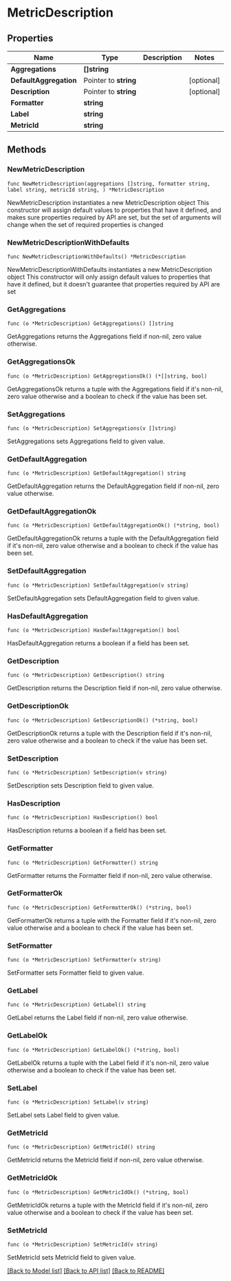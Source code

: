 # MetricDescription

## Properties

Name | Type | Description | Notes
------------ | ------------- | ------------- | -------------
**Aggregations** | **[]string** |  | 
**DefaultAggregation** | Pointer to **string** |  | [optional] 
**Description** | Pointer to **string** |  | [optional] 
**Formatter** | **string** |  | 
**Label** | **string** |  | 
**MetricId** | **string** |  | 

## Methods

### NewMetricDescription

`func NewMetricDescription(aggregations []string, formatter string, label string, metricId string, ) *MetricDescription`

NewMetricDescription instantiates a new MetricDescription object
This constructor will assign default values to properties that have it defined,
and makes sure properties required by API are set, but the set of arguments
will change when the set of required properties is changed

### NewMetricDescriptionWithDefaults

`func NewMetricDescriptionWithDefaults() *MetricDescription`

NewMetricDescriptionWithDefaults instantiates a new MetricDescription object
This constructor will only assign default values to properties that have it defined,
but it doesn't guarantee that properties required by API are set

### GetAggregations

`func (o *MetricDescription) GetAggregations() []string`

GetAggregations returns the Aggregations field if non-nil, zero value otherwise.

### GetAggregationsOk

`func (o *MetricDescription) GetAggregationsOk() (*[]string, bool)`

GetAggregationsOk returns a tuple with the Aggregations field if it's non-nil, zero value otherwise
and a boolean to check if the value has been set.

### SetAggregations

`func (o *MetricDescription) SetAggregations(v []string)`

SetAggregations sets Aggregations field to given value.


### GetDefaultAggregation

`func (o *MetricDescription) GetDefaultAggregation() string`

GetDefaultAggregation returns the DefaultAggregation field if non-nil, zero value otherwise.

### GetDefaultAggregationOk

`func (o *MetricDescription) GetDefaultAggregationOk() (*string, bool)`

GetDefaultAggregationOk returns a tuple with the DefaultAggregation field if it's non-nil, zero value otherwise
and a boolean to check if the value has been set.

### SetDefaultAggregation

`func (o *MetricDescription) SetDefaultAggregation(v string)`

SetDefaultAggregation sets DefaultAggregation field to given value.

### HasDefaultAggregation

`func (o *MetricDescription) HasDefaultAggregation() bool`

HasDefaultAggregation returns a boolean if a field has been set.

### GetDescription

`func (o *MetricDescription) GetDescription() string`

GetDescription returns the Description field if non-nil, zero value otherwise.

### GetDescriptionOk

`func (o *MetricDescription) GetDescriptionOk() (*string, bool)`

GetDescriptionOk returns a tuple with the Description field if it's non-nil, zero value otherwise
and a boolean to check if the value has been set.

### SetDescription

`func (o *MetricDescription) SetDescription(v string)`

SetDescription sets Description field to given value.

### HasDescription

`func (o *MetricDescription) HasDescription() bool`

HasDescription returns a boolean if a field has been set.

### GetFormatter

`func (o *MetricDescription) GetFormatter() string`

GetFormatter returns the Formatter field if non-nil, zero value otherwise.

### GetFormatterOk

`func (o *MetricDescription) GetFormatterOk() (*string, bool)`

GetFormatterOk returns a tuple with the Formatter field if it's non-nil, zero value otherwise
and a boolean to check if the value has been set.

### SetFormatter

`func (o *MetricDescription) SetFormatter(v string)`

SetFormatter sets Formatter field to given value.


### GetLabel

`func (o *MetricDescription) GetLabel() string`

GetLabel returns the Label field if non-nil, zero value otherwise.

### GetLabelOk

`func (o *MetricDescription) GetLabelOk() (*string, bool)`

GetLabelOk returns a tuple with the Label field if it's non-nil, zero value otherwise
and a boolean to check if the value has been set.

### SetLabel

`func (o *MetricDescription) SetLabel(v string)`

SetLabel sets Label field to given value.


### GetMetricId

`func (o *MetricDescription) GetMetricId() string`

GetMetricId returns the MetricId field if non-nil, zero value otherwise.

### GetMetricIdOk

`func (o *MetricDescription) GetMetricIdOk() (*string, bool)`

GetMetricIdOk returns a tuple with the MetricId field if it's non-nil, zero value otherwise
and a boolean to check if the value has been set.

### SetMetricId

`func (o *MetricDescription) SetMetricId(v string)`

SetMetricId sets MetricId field to given value.



[[Back to Model list]](../README.md#documentation-for-models) [[Back to API list]](../README.md#documentation-for-api-endpoints) [[Back to README]](../README.md)


